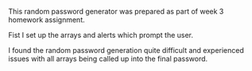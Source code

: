 This random password generator was prepared as part of week 3 homework assignment.

Fist I set up the arrays and alerts which prompt the user.

I found the random password generation quite difficult and experienced issues with all arrays being called up into the final password.

